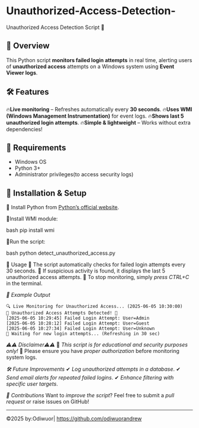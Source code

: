 # Unauthorized-Access-Detection-
Unauthorized Access Detection Script 🚨

## 📌 Overview
This Python script **monitors failed login attempts** in real time, alerting users of **unauthorized access** attempts on a Windows system using **Event Viewer logs**.

## 🛠 Features
🔥**Live monitoring** – Refreshes automatically every **30 seconds**.
🔥**Uses WMI (Windows Management Instrumentation)** for event logs.
🔥**Shows last 5 unauthorized login attempts**.
🔥**Simple & lightweight** – Works without extra dependencies!

## 🚀 Requirements
- Windows OS
- Python 3+
- Administrator privileges(to access security logs)

## 🔧 Installation & Setup
💫 Install Python from [Python’s official website](https://www.python.org/downloads/).

💫Install WMI module:

   
bash
     pip install wmi
   
  💫Run the script:
  
 bash   python detect_unauthorized_access.py
   

🎯 Usage
🔹 The script automatically checks for failed login attempts every 30 seconds.
🔹 If suspicious activity is found, it displays the last 5 unauthorized access attempts.
🔹 To stop monitoring, simply *press CTRL+C* in the terminal.

*📌 Example Output*
```
🔍 Live Monitoring for Unauthorized Access... (2025-06-05 10:30:00)
🚨 Unauthorized Access Attempts Detected! 🚨
[2025-06-05 10:29:45] Failed Login Attempt: User=Admin
[2025-06-05 10:28:12] Failed Login Attempt: User=Guest
[2025-06-05 10:27:34] Failed Login Attempt: User=Unknown
🔄 Waiting for new login attempts... (Refreshing in 30 sec)
```

*⚠️⚠️ Disclaimer⚠️⚠️*
🚨 *This script is for educational and security purposes only!* 🚨
Please ensure you have *proper authorization* before monitoring system logs.

*🛠 Future Improvements*
✔ *Log unauthorized attempts in a database*.
✔ *Send email alerts for repeated failed logins*.
✔ *Enhance filtering with specific user targets*.

*📌 Contributions*
Want to *improve the script*? Feel free to submit a *pull request* or raise issues on GitHub!

---
©2025 by:Odiwuor| https://github.com/odiwuorandrew
